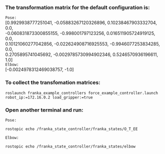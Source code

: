 ### The transformation matrix for the default configuration is:
`Pose:`  
[0.9929938777251041, -0.05883267120326896, 0.10238467903332704, 0.0,  
 -0.060831873300855155, -0.998001797123256, 0.016511905724919125, 0.0,  
 0.10121060277042856, -0.022624908716925553, -0.9946077253834285, 0.0,  
 0.2705895741045692, -0.0029785730994902346, 0.5246570936196611, 1.0]  
`Elbow:`  
[-0.0024978312469038757, -1.0]


### To collect the transfomation matrices:
```
roslaunch franka_example_controllers force_example_controller.launch robot_ip:=172.16.0.2 load_gripper:=true
```
### Open another terminal and run:
`Pose:`  
```
rostopic echo /franka_state_controller/franka_states/O_T_EE
```
`Elbow:`  
```
rostopic echo /franka_state_controller/franka_states/elbow
```
